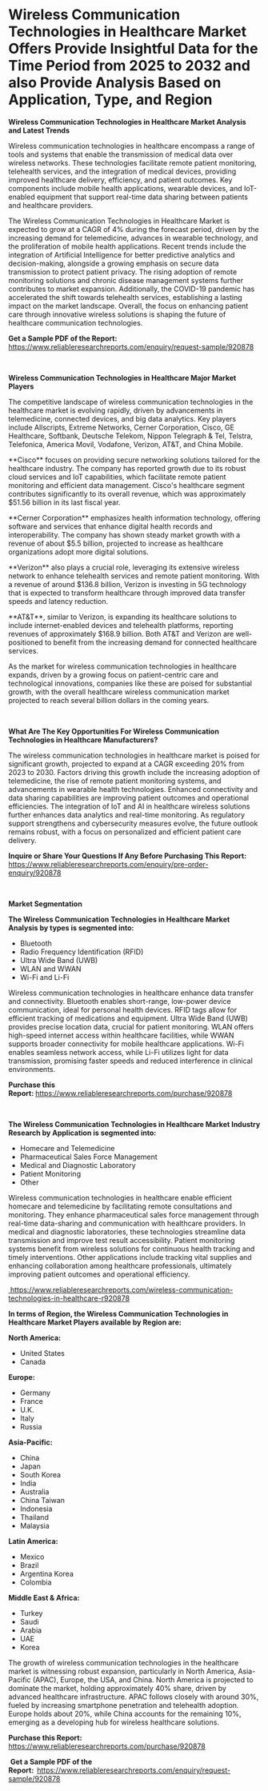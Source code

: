 <p><h1>Wireless Communication Technologies in Healthcare Market Offers Provide Insightful Data for the Time Period from 2025 to 2032 and also Provide Analysis Based on Application, Type, and Region</h1></p><p><strong>Wireless Communication Technologies in Healthcare Market Analysis and Latest Trends</strong></p>
<p><p>Wireless communication technologies in healthcare encompass a range of tools and systems that enable the transmission of medical data over wireless networks. These technologies facilitate remote patient monitoring, telehealth services, and the integration of medical devices, providing improved healthcare delivery, efficiency, and patient outcomes. Key components include mobile health applications, wearable devices, and IoT-enabled equipment that support real-time data sharing between patients and healthcare providers.</p><p>The Wireless Communication Technologies in Healthcare Market is expected to grow at a CAGR of 4% during the forecast period, driven by the increasing demand for telemedicine, advances in wearable technology, and the proliferation of mobile health applications. Recent trends include the integration of Artificial Intelligence for better predictive analytics and decision-making, alongside a growing emphasis on secure data transmission to protect patient privacy. The rising adoption of remote monitoring solutions and chronic disease management systems further contributes to market expansion. Additionally, the COVID-19 pandemic has accelerated the shift towards telehealth services, establishing a lasting impact on the market landscape. Overall, the focus on enhancing patient care through innovative wireless solutions is shaping the future of healthcare communication technologies.</p></p>
<p><strong>Get a Sample PDF of the Report:&nbsp;</strong> <a href="https://www.reliableresearchreports.com/enquiry/request-sample/920878?utm_campaign=2820&utm_medium=2&utm_source=Github&utm_content=ia&utm_term=18042025&utm_id=wireless-communication-technologies-in-healthcare">https://www.reliableresearchreports.com/enquiry/request-sample/920878</a></p>
<p>&nbsp;</p>
<p><strong>Wireless Communication Technologies in Healthcare Major Market Players</strong></p>
<p><p>The competitive landscape of wireless communication technologies in the healthcare market is evolving rapidly, driven by advancements in telemedicine, connected devices, and big data analytics. Key players include Allscripts, Extreme Networks, Cerner Corporation, Cisco, GE Healthcare, Softbank, Deutsche Telekom, Nippon Telegraph & Tel, Telstra, Telefonica, America Movil, Vodafone, Verizon, AT&T, and China Mobile.</p><p>**Cisco** focuses on providing secure networking solutions tailored for the healthcare industry. The company has reported growth due to its robust cloud services and IoT capabilities, which facilitate remote patient monitoring and efficient data management. Cisco's healthcare segment contributes significantly to its overall revenue, which was approximately $51.56 billion in its last fiscal year.</p><p>**Cerner Corporation** emphasizes health information technology, offering software and services that enhance digital health records and interoperability. The company has shown steady market growth with a revenue of about $5.5 billion, projected to increase as healthcare organizations adopt more digital solutions.</p><p>**Verizon** also plays a crucial role, leveraging its extensive wireless network to enhance telehealth services and remote patient monitoring. With a revenue of around $136.8 billion, Verizon is investing in 5G technology that is expected to transform healthcare through improved data transfer speeds and latency reduction.</p><p>**AT&T**, similar to Verizon, is expanding its healthcare solutions to include internet-enabled devices and telehealth platforms, reporting revenues of approximately $168.9 billion. Both AT&T and Verizon are well-positioned to benefit from the increasing demand for connected healthcare services.</p><p>As the market for wireless communication technologies in healthcare expands, driven by a growing focus on patient-centric care and technological innovations, companies like these are poised for substantial growth, with the overall healthcare wireless communication market projected to reach several billion dollars in the coming years.</p></p>
<p>&nbsp;</p>
<p><strong>What Are The Key Opportunities For Wireless Communication Technologies in Healthcare Manufacturers?</strong></p>
<p><p>The wireless communication technologies in healthcare market is poised for significant growth, projected to expand at a CAGR exceeding 20% from 2023 to 2030. Factors driving this growth include the increasing adoption of telemedicine, the rise of remote patient monitoring systems, and advancements in wearable health technologies. Enhanced connectivity and data sharing capabilities are improving patient outcomes and operational efficiencies. The integration of IoT and AI in healthcare wireless solutions further enhances data analytics and real-time monitoring. As regulatory support strengthens and cybersecurity measures evolve, the future outlook remains robust, with a focus on personalized and efficient patient care delivery.</p></p>
<p><strong>Inquire or Share Your Questions If Any Before Purchasing This Report:</strong> <a href="https://www.reliableresearchreports.com/enquiry/pre-order-enquiry/920878?utm_campaign=2820&utm_medium=2&utm_source=Github&utm_content=ia&utm_term=18042025&utm_id=wireless-communication-technologies-in-healthcare">https://www.reliableresearchreports.com/enquiry/pre-order-enquiry/920878</a></p>
<p>&nbsp;</p>
<p><strong>Market Segmentation</strong></p>
<p><strong>The Wireless Communication Technologies in Healthcare Market Analysis by types is segmented into:</strong></p>
<p><ul><li>Bluetooth</li><li>Radio Frequency Identification (RFID)</li><li>Ultra Wide Band (UWB)</li><li>WLAN and WWAN</li><li>Wi-Fi and Li-Fi</li></ul></p>
<p><p>Wireless communication technologies in healthcare enhance data transfer and connectivity. Bluetooth enables short-range, low-power device communication, ideal for personal health devices. RFID tags allow for efficient tracking of medications and equipment. Ultra Wide Band (UWB) provides precise location data, crucial for patient monitoring. WLAN offers high-speed internet access within healthcare facilities, while WWAN supports broader connectivity for mobile healthcare applications. Wi-Fi enables seamless network access, while Li-Fi utilizes light for data transmission, promising faster speeds and reduced interference in clinical environments.</p></p>
<p><strong>Purchase this Report:&nbsp;</strong><a href="https://www.reliableresearchreports.com/purchase/920878?utm_campaign=2820&utm_medium=2&utm_source=Github&utm_content=ia&utm_term=18042025&utm_id=wireless-communication-technologies-in-healthcare">https://www.reliableresearchreports.com/purchase/920878</a></p>
<p>&nbsp;</p>
<p><strong>The Wireless Communication Technologies in Healthcare Market Industry Research by Application is segmented into:</strong></p>
<p><ul><li>Homecare and Telemedicine</li><li>Pharmaceutical Sales Force Management</li><li>Medical and Diagnostic Laboratory</li><li>Patient Monitoring</li><li>Other</li></ul></p>
<p><p>Wireless communication technologies in healthcare enable efficient homecare and telemedicine by facilitating remote consultations and monitoring. They enhance pharmaceutical sales force management through real-time data-sharing and communication with healthcare providers. In medical and diagnostic laboratories, these technologies streamline data transmission and improve test result accessibility. Patient monitoring systems benefit from wireless solutions for continuous health tracking and timely interventions. Other applications include tracking vital supplies and enhancing collaboration among healthcare professionals, ultimately improving patient outcomes and operational efficiency.</p></p>
<p><a href="https://www.reliableresearchreports.com/wireless-communication-technologies-in-healthcare-r920878?utm_campaign=2820&utm_medium=2&utm_source=Github&utm_content=ia&utm_term=18042025&utm_id=wireless-communication-technologies-in-healthcare">&nbsp;https://www.reliableresearchreports.com/wireless-communication-technologies-in-healthcare-r920878</a></p>
<p><strong>In terms of Region, the Wireless Communication Technologies in Healthcare Market Players available by Region are:</strong></p>
<p>
    <p> <strong> North America: </strong>
        <ul>
            <li>United States</li>
            <li>Canada</li>
        </ul>
        </p> 
    <p> <strong> Europe: </strong>
        <ul>
            <li>Germany</li>
            <li>France</li>
            <li>U.K.</li>
            <li>Italy</li>
            <li>Russia</li>
        </ul>
        </p> 
    <p> <strong> Asia-Pacific: </strong>
        <ul>
            <li>China</li>
            <li>Japan</li>
            <li>South Korea</li>
            <li>India</li>
            <li>Australia</li>
            <li>China Taiwan</li>
            <li>Indonesia</li>
            <li>Thailand</li>
            <li>Malaysia</li>
        </ul>
        </p> 
    <p> <strong> Latin America: </strong>
        <ul>
            <li>Mexico</li>
            <li>Brazil</li>
            <li>Argentina Korea</li>
            <li>Colombia</li>
        </ul>
        </p> 
    <p> <strong> Middle East & Africa: </strong>
        <ul>
            <li>Turkey</li>
            <li>Saudi</li>
            <li>Arabia</li>
            <li>UAE</li>
            <li>Korea</li>
        </ul>
    </p>
    </p>
<p><p>The growth of wireless communication technologies in the healthcare market is witnessing robust expansion, particularly in North America, Asia-Pacific (APAC), Europe, the USA, and China. North America is projected to dominate the market, holding approximately 40% share, driven by advanced healthcare infrastructure. APAC follows closely with around 30%, fueled by increasing smartphone penetration and telehealth adoption. Europe holds about 20%, while China accounts for the remaining 10%, emerging as a developing hub for wireless healthcare solutions.</p></p>
<p><strong>Purchase this Report: </strong><a href="https://www.reliableresearchreports.com/purchase/920878?utm_campaign=2820&utm_medium=2&utm_source=Github&utm_content=ia&utm_term=18042025&utm_id=wireless-communication-technologies-in-healthcare">https://www.reliableresearchreports.com/purchase/920878</a></p>
<p>&nbsp;<strong>Get a Sample PDF of the Report:&nbsp;&nbsp;</strong><a href="https://www.reliableresearchreports.com/enquiry/request-sample/920878?utm_campaign=2820&utm_medium=2&utm_source=Github&utm_content=ia&utm_term=18042025&utm_id=wireless-communication-technologies-in-healthcare">https://www.reliableresearchreports.com/enquiry/request-sample/920878</a></p>
<p><strong></strong></p>
<p><p></p><p></p><p></p></p>